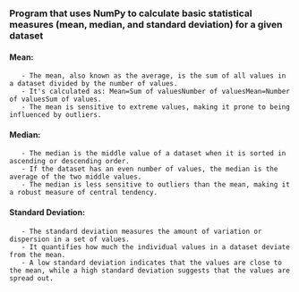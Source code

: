 ### Program that uses NumPy to calculate basic statistical measures (mean, median, and standard deviation) for a given dataset


####    Mean:
       - The mean, also known as the average, is the sum of all values in a dataset divided by the number of values.
       - It's calculated as: Mean=Sum of valuesNumber of valuesMean=Number of valuesSum of values​.
       - The mean is sensitive to extreme values, making it prone to being influenced by outliers.

####    Median:
       - The median is the middle value of a dataset when it is sorted in ascending or descending order.
       - If the dataset has an even number of values, the median is the average of the two middle values.
       - The median is less sensitive to outliers than the mean, making it a robust measure of central tendency.

####    Standard Deviation:
       - The standard deviation measures the amount of variation or dispersion in a set of values.
       - It quantifies how much the individual values in a dataset deviate from the mean.
       - A low standard deviation indicates that the values are close to the mean, while a high standard deviation suggests that the values are spread out.
